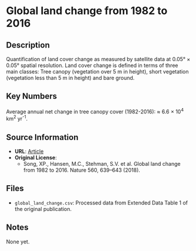 
# Global land change from 1982 to 2016

## Description

Quantification of land cover change as measured by satellite data at 0.05&deg; &times; 0.05&deg; spatial resolution. Land cover change is defined in terms of three main classes: Tree canopy (vegetation over 5 m in height), short vegetation (vegetation less than 5 m in height) and bare ground.

## Key Numbers
Average annual net change in tree canopy cover (1982-2016): ≈ 6.6 &times; 10<sup>4</sup> km<sup>2</sup> yr<sup>-1</sup>.

## Source Information
* **URL**: [Article](https://doi.org/10.1038/s41586-018-0411-9)
* **Original License**:
  - Song, XP., Hansen, M.C., Stehman, S.V. et al. Global land change from 1982 to 2016. Nature 560, 639–643 (2018).

## Files
* `global_land_change.csv`: Processed data from Extended Data Table 1 of the original publication.

## Notes
None yet.


